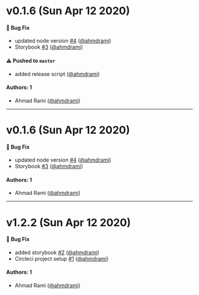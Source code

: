 # v0.1.6 (Sun Apr 12 2020)

#### 🐛 Bug Fix

- updated node version [#4](https://github.com/ahmdrami/rcomps/pull/4) ([@ahmdrami](https://github.com/ahmdrami))
- Storybook [#3](https://github.com/ahmdrami/rcomps/pull/3) ([@ahmdrami](https://github.com/ahmdrami))

#### ⚠️  Pushed to `master`

- added release script ([@ahmdrami](https://github.com/ahmdrami))

#### Authors: 1

- Ahmad Rami ([@ahmdrami](https://github.com/ahmdrami))

---

# v0.1.6 (Sun Apr 12 2020)

#### 🐛 Bug Fix

- updated node version [#4](https://github.com/ahmdrami/rcomps/pull/4) ([@ahmdrami](https://github.com/ahmdrami))
- Storybook [#3](https://github.com/ahmdrami/rcomps/pull/3) ([@ahmdrami](https://github.com/ahmdrami))

#### Authors: 1

- Ahmad Rami ([@ahmdrami](https://github.com/ahmdrami))

---

# v1.2.2 (Sun Apr 12 2020)

#### 🐛 Bug Fix

- added storybook [#2](https://github.com/ahmdrami/rcomps/pull/2) ([@ahmdrami](https://github.com/ahmdrami))
- Circleci project setup [#1](https://github.com/ahmdrami/rcomps/pull/1) ([@ahmdrami](https://github.com/ahmdrami))

#### Authors: 1

- Ahmad Rami ([@ahmdrami](https://github.com/ahmdrami))